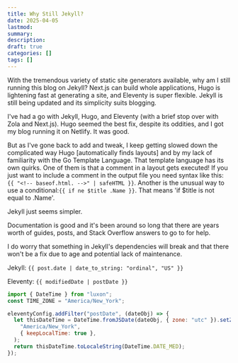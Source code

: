 ```yaml
---
title: Why Still Jekyll?
date: 2025-04-05
lastmod:
summary:
description:
draft: true
categories: []
tags: []
---
```


With the tremendous variety of static site generators available, why am I still running this blog on Jekyll? Next.js can build whole applications, Hugo is lightening fast at generating a site, and Eleventy is super flexible. Jekyll is still being updated and its simplicity suits blogging.

<!--more-->

I've had a go with Jekyll, Hugo, and Eleventy (with a brief stop over with Zola and Next.js). Hugo seemed the best fix, despite its oddities, and I got my blog running it on Netlify. It was good.

But as I've gone back to add and tweak, I keep getting slowed down the complicated way Hugo [automatically finds layouts] and by my lack of familiarity with the Go Template Language. That template language has its own quirks. One of them is that a comment in a layout gets executed! If you just want to include a comment in the output file you need syntax like this: `{{ "<!-- baseof.html. -->" | safeHTML }}`. Another is the unusual way to use a conditional:`{{ if ne $title .Name }}`. That means 'if $title is not equal to .Name'.

Jekyll just seems simpler.

Documentation is good and it's been around so long that there are years worth of guides, posts, and Stack Overflow answers to go to for help.

I do worry that something in Jekyll's dependencies will break and that there won't be a fix due to age and potential lack of maintenance.

Jekyll: `{{ post.date | date_to_string: "ordinal", "US" }}`

Eleventy: `{{ modifiedDate | postDate }}`

```js
import { DateTime } from "luxon";
const TIME_ZONE = "America/New_York";

eleventyConfig.addFilter("postDate", (dateObj) => {
  let thisDateTime = DateTime.fromJSDate(dateObj, { zone: "utc" }).setZone(
    "America/New_York",
    { keepLocalTime: true },
  );
  return thisDateTime.toLocaleString(DateTime.DATE_MED);
});
```
